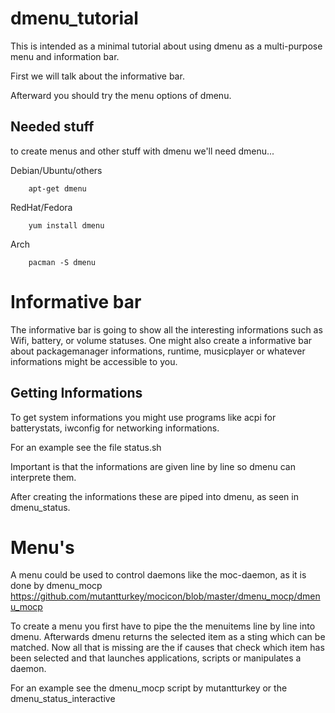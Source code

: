 dmenu_tutorial
==============

This is intended as a minimal tutorial about using dmenu as a multi-purpose menu and
information bar.


First we will talk about the informative bar.

Afterward you should try the menu options of dmenu.

Needed stuff
------------
to create menus and other stuff with dmenu we'll need dmenu...

Debian/Ubuntu/others

        apt-get dmenu

RedHat/Fedora

        yum install dmenu

Arch

        pacman -S dmenu

Informative bar
===============

The informative bar is going to show all the interesting informations such as
Wifi, battery, or volume statuses.
One might also create a informative bar about packagemanager informations,
runtime, musicplayer or whatever
informations might be accessible to you.

Getting Informations
--------------------
To get system informations you might use programs like acpi for batterystats,
iwconfig for networking informations.

For an example see the file status.sh

Important is that the informations are given line by line so dmenu can
interprete them.


After creating the informations these are piped into dmenu, as seen in
dmenu_status.

Menu's
======
A menu could be used to control daemons like the moc-daemon, as it is done by
dmenu_mocp
https://github.com/mutantturkey/mocicon/blob/master/dmenu_mocp/dmenu_mocp

To create a menu you first have to pipe the the menuitems line by line into
dmenu. Afterwards dmenu returns
the selected item as a sting which can be matched.
Now all that is missing are the if causes that check which item has been
selected and that launches applications,
scripts or manipulates a daemon.

For an example see the dmenu_mocp script by mutantturkey or the
dmenu_status_interactive

